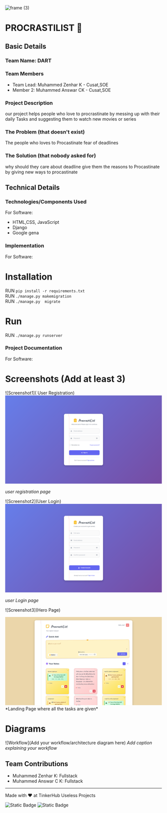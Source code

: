 <img width="3188" height="1202" alt="frame (3)" src="https://github.com/user-attachments/assets/517ad8e9-ad22-457d-9538-a9e62d137cd7" />


# PROCRASTILIST 🎯


## Basic Details
### Team Name: DART


### Team Members
- Team Lead: Muhammed Zenhar K - Cusat,SOE
- Member 2: Muhammed Answar CK - Cusat,SOE

### Project Description
our project helps people who love to procrastinate by messing up with their daily Tasks and suggesting them to watch new movies or series 

### The Problem (that doesn't exist)
The people who loves to Procastinate fear of deadlines 

### The Solution (that nobody asked for)
why should they care about deadline give them the reasons to Procastinate by giving new ways to procastinate

## Technical Details
### Technologies/Components Used
For Software:
- HTML,CSS, JavaScript
- Django
- Google gena

### Implementation
For Software:
# Installation
RUN `pip install -r requirements.txt`<br>
RUN `./manage.py makemigration`<br>
RUN `./manage.py  migrate`<br>


# Run
RUN `./manage.py runserver`

### Project Documentation
For Software:

# Screenshots (Add at least 3)
![Screenshot1]( User Registration)
<img src="https://raw.githubusercontent.com/zn-har/ProcrastiList/refs/heads/main/images/1.png">

*user registration page*

![Screenshot2](User Login)
<img src="https://raw.githubusercontent.com/zn-har/ProcrastiList/refs/heads/main/images/2.png">

*user Login  page*

![Screenshot3](Hero Page)

<img src="https://raw.githubusercontent.com/zn-har/ProcrastiList/refs/heads/main/images/3.png">
*Landing Page where all the tasks are given*

# Diagrams
![Workflow](Add your workflow/architecture diagram here)
*Add caption explaining your workflow*


## Team Contributions
- Muhammed Zenhar K: Fullstack
- Muhammed Answar C K: Fullstack

---
Made with ❤️ at TinkerHub Useless Projects 

![Static Badge](https://img.shields.io/badge/TinkerHub-24?color=%23000000&link=https%3A%2F%2Fwww.tinkerhub.org%2F)
![Static Badge](https://img.shields.io/badge/UselessProjects--25-25?link=https%3A%2F%2Fwww.tinkerhub.org%2Fevents%2FQ2Q1TQKX6Q%2FUseless%2520Projects)







